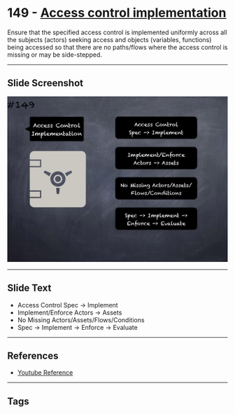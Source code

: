 # 149 - [Access control implementation](Access%20control%20implementation.md)
Ensure that the specified access control is implemented uniformly across all the subjects (actors) seeking access and objects (variables, functions) being accessed so that there are no paths/flows where the access control is missing or may be side-stepped.
___
## Slide Screenshot
![0149.jpg](../../images/5.%20Pitfalls%20and%20Best%20Practices%20201/149.jpg)
___
## Slide Text
- Access Control Spec -> Implement
- Implement/Enforce Actors -> Assets
- No Missing Actors/Assets/Flows/Conditions
- Spec -> Implement -> Enforce -> Evaluate
___
## References
- [Youtube Reference](https://youtu.be/pXoEIjHupXk?t=739)
___
## Tags